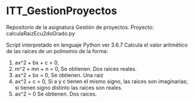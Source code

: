 # ITT_GestionProyectos
Repositorio de la asignatura Gestión de proyectos.
Proyecto: calculaRaizEcu2doGrado.py

Script interpretado en lenguaje Python ver 3.6.7
Calcula el valor aritmético de las raices de un polinomio de la forma:
1. ax^2 + bx + c = 0,
2. m^2 + mn + n = 0, Se obtienen. Dos raices reales.
3. ax^2 + bx = 0, Se obtienen. Una raiz
4. ax^2 + c = 0, Si a y c tienen el mismo signo, las raices son imaginarias; si tienen signo distinto las raíces son reales. 
5. ax^2 = 0 Se obtienen. Dos raices.
  
  
  
